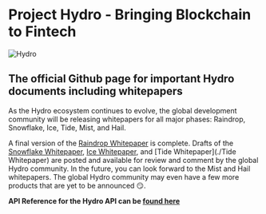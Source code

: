 # Project Hydro - Bringing Blockchain to Fintech
![Hydro](https://www.hydrogenplatform.com/images/logo_hydro.png)

## The official Github page for important Hydro documents including whitepapers
As the Hydro ecosystem continues to evolve, the global development community will be releasing whitepapers for all major phases: Raindrop, Snowflake, Ice, Tide, Mist, and Hail.

A final version of the [Raindrop Whitepaper](./Raindrop) is complete. Drafts of the [Snowflake Whitepaper](./Snowflake), [Ice Whitepaper](./Ice), and [Tide Whitepaper](./Tide Whitepaper) are posted and available for review and comment by the global Hydro community. In the future, you can look forward to the Mist and Hail whitepapers. The global Hydro community may even have a few more products that are yet to be announced 😏.

**API Reference for the Hydro API can be [found here](https://www.hydrogenplatform.com/docs/hydro/v1)**
